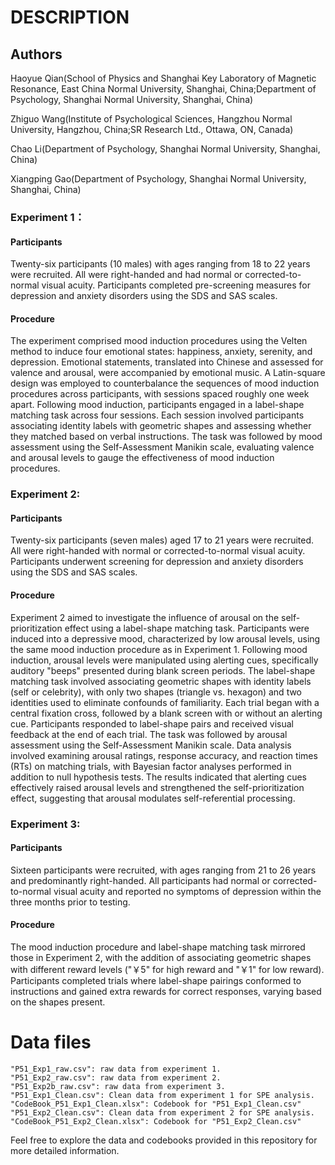 # DESCRIPTION

## Authors

Haoyue Qian(School of Physics and Shanghai Key Laboratory of Magnetic Resonance, East China Normal University, Shanghai, China;Department of Psychology, Shanghai Normal University, Shanghai, China)

Zhiguo Wang(Institute of Psychological Sciences, Hangzhou Normal University, Hangzhou, China;SR Research Ltd., Ottawa, ON, Canada)

Chao Li(Department of Psychology, Shanghai Normal University, Shanghai, China)

Xiangping Gao(Department of Psychology, Shanghai Normal University, Shanghai, China)

### Experiment 1：

#### Participants

Twenty-six participants (10 males) with ages ranging from 18 to 22 years were recruited. All were right-handed and had normal or corrected-to-normal visual acuity. Participants completed pre-screening measures for depression and anxiety disorders using the SDS and SAS scales.

#### Procedure
The experiment comprised mood induction procedures using the Velten method to induce four emotional states: happiness, anxiety, serenity, and depression. Emotional statements, translated into Chinese and assessed for valence and arousal, were accompanied by emotional music. A Latin-square design was employed to counterbalance the sequences of mood induction procedures across participants, with sessions spaced roughly one week apart. Following mood induction, participants engaged in a label-shape matching task across four sessions. Each session involved participants associating identity labels with geometric shapes and assessing whether they matched based on verbal instructions. The task was followed by mood assessment using the Self-Assessment Manikin scale, evaluating valence and arousal levels to gauge the effectiveness of mood induction procedures.

### Experiment 2: 

#### Participants
Twenty-six participants (seven males) aged 17 to 21 years were recruited. All were right-handed with normal or corrected-to-normal visual acuity. Participants underwent screening for depression and anxiety disorders using the SDS and SAS scales.

#### Procedure
Experiment 2 aimed to investigate the influence of arousal on the self-prioritization effect using a label-shape matching task. Participants were induced into a depressive mood, characterized by low arousal levels, using the same mood induction procedure as in Experiment 1. Following mood induction, arousal levels were manipulated using alerting cues, specifically auditory "beeps" presented during blank screen periods. The label-shape matching task involved associating geometric shapes with identity labels (self or celebrity), with only two shapes (triangle vs. hexagon) and two identities used to eliminate confounds of familiarity. Each trial began with a central fixation cross, followed by a blank screen with or without an alerting cue. Participants responded to label-shape pairs and received visual feedback at the end of each trial. The task was followed by arousal assessment using the Self-Assessment Manikin scale. Data analysis involved examining arousal ratings, response accuracy, and reaction times (RTs) on matching trials, with Bayesian factor analyses performed in addition to null hypothesis tests. The results indicated that alerting cues effectively raised arousal levels and strengthened the self-prioritization effect, suggesting that arousal modulates self-referential processing.

### Experiment 3: 

#### Participants
Sixteen participants were recruited, with ages ranging from 21 to 26 years and predominantly right-handed. All participants had normal or corrected-to-normal visual acuity and reported no symptoms of depression within the three months prior to testing.

#### Procedure
The mood induction procedure and label-shape matching task mirrored those in Experiment 2, with the addition of associating geometric shapes with different reward levels ("￥5" for high reward and "￥1" for low reward). Participants completed trials where label-shape pairings conformed to instructions and gained extra rewards for correct responses, varying based on the shapes present.

# Data files

```
"P51_Exp1_raw.csv": raw data from experiment 1.
"P51_Exp2_raw.csv": raw data from experiment 2.
"P51_Exp2b_raw.csv": raw data from experiment 3.
"P51_Exp1_Clean.csv": Clean data from experiment 1 for SPE analysis.
"CodeBook_P51_Exp1_Clean.xlsx": Codebook for "P51_Exp1_Clean.csv"
"P51_Exp2_Clean.csv": Clean data from experiment 2 for SPE analysis.
"CodeBook_P51_Exp2_Clean.xlsx": Codebook for "P51_Exp2_Clean.csv"
```

Feel free to explore the data and codebooks provided in this repository for more detailed information.
